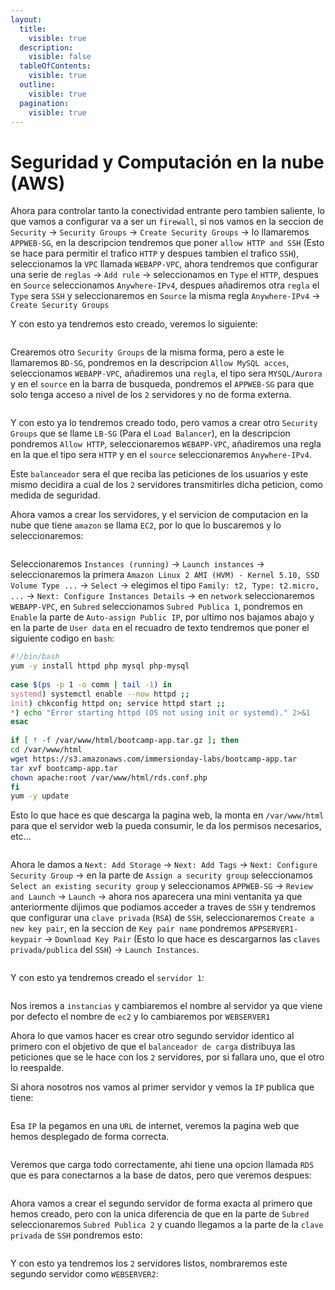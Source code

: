 ```yaml
---
layout:
  title:
    visible: true
  description:
    visible: false
  tableOfContents:
    visible: true
  outline:
    visible: true
  pagination:
    visible: true
---
```


# Seguridad y Computación en la nube (AWS)

Ahora para controlar tanto la conectividad entrante pero tambien saliente, lo que vamos a configurar va a ser un `firewall`, si nos vamos en la seccion de `Security` -> `Security Groups` -> `Create Security Groups` -> lo llamaremos `APPWEB-SG`, en la descripcion tendremos que poner `allow HTTP and SSH` (Esto se hace para permitir el trafico `HTTP` y despues tambien el trafico `SSH`), seleccionamos la `VPC` llamada `WEBAPP-VPC`, ahora tendremos que configurar una serie de `reglas` -> `Add rule` -> seleccionamos en `Type` el `HTTP`, despues en `Source` seleccionamos `Anywhere-IPv4`, despues añadiremos otra `regla` el `Type` sera `SSH` y seleccionaremos en `Source` la misma regla `Anywhere-IPv4` -> `Create Security Groups`

Y con esto ya tendremos esto creado, veremos lo siguiente:

<figure><img src="../../.gitbook/assets/image (46).png" alt=""><figcaption></figcaption></figure>

Crearemos otro `Security Groups` de la misma forma, pero a este le llamaremos `BD-SG`, pondremos en la descripcion `Allow MySQL acces`, seleccionamos `WEBAPP-VPC`, añadiremos una `regla`, el tipo sera `MYSQL/Aurora` y en el `source` en la barra de busqueda, pondremos el `APPWEB-SG` para que solo tenga acceso a nivel de los `2` servidores y no de forma externa.

<figure><img src="../../.gitbook/assets/image (47).png" alt=""><figcaption></figcaption></figure>

Y con esto ya lo tendremos creado todo, pero vamos a crear otro `Security Groups` que se llame `LB-SG` (Para el `Load Balancer`), en la descripcion pondremos `Allow HTTP`, seleccionaremos `WEBAPP-VPC`, añadiremos una regla en la que el tipo sera `HTTP` y en el `source` seleccionaremos `Anywhere-IPv4`.

Este `balanceador` sera el que reciba las peticiones de los usuarios y este mismo decidira a cual de los `2` servidores transmitirles dicha peticion, como medida de seguridad.

Ahora vamos a crear los servidores, y el servicion de computacion en la nube que tiene `amazon` se llama `EC2`, por lo que lo buscaremos y lo seleccionaremos:

<figure><img src="../../.gitbook/assets/image (48).png" alt=""><figcaption></figcaption></figure>

Seleccionaremos `Instances (running)` -> `Launch instances` -> seleccionaremos la primera `Amazon Linux 2 AMI (HVM) - Kernel 5.10, SSD Volume Type ...` -> `Select` -> elegimos el tipo `Family: t2, Type: t2.micro, ...` -> `Next: Configure Instances Details` -> en `network` seleccionaremos `WEBAPP-VPC`, en `Subred` seleccionamos `Subred Publica 1`, pondremos en `Enable` la parte de `Auto-assign Public IP`, por ultimo nos bajamos abajo y en la parte de `User data` en el recuadro de texto tendremos que poner el siguiente codigo en `bash`:

```bash
#!/bin/bash  
yum -y install httpd php mysql php-mysql  
  
case $(ps -p 1 -o comm | tail -1) in  
systemd) systemctl enable --now httpd ;;  
init) chkconfig httpd on; service httpd start ;;  
*) echo "Error starting httpd (OS not using init or systemd)." 2>&1  
esac  
  
if [ ! -f /var/www/html/bootcamp-app.tar.gz ]; then  
cd /var/www/html  
wget https://s3.amazonaws.com/immersionday-labs/bootcamp-app.tar  
tar xvf bootcamp-app.tar  
chown apache:root /var/www/html/rds.conf.php  
fi  
yum -y update
```

Esto lo que hace es que descarga la pagina web, la monta en `/var/www/html` para que el servidor web la pueda consumir, le da los permisos necesarios, etc...

<figure><img src="../../.gitbook/assets/image (49).png" alt=""><figcaption></figcaption></figure>

Ahora le damos a `Next: Add Storage` -> `Next: Add Tags` -> `Next: Configure Security Group` -> en la parte de `Assign a security group` seleccionamos `Select an existing security group` y seleccionamos `APPWEB-SG` -> `Review and Launch` -> `Launch` -> ahora nos aparecera una mini ventanita ya que anteriormente dijimos que podiamos acceder a traves de `SSH` y tendremos que configurar una `clave privada` (`RSA`) de `SSH`, seleccionaremos `Create a new key pair`, en la seccion de `Key pair name` pondremos `APPSERVER1-keypair` -> `Download Key Pair` (Esto lo que hace es descargarnos las `claves privada/publica` del `SSH`) -> `Launch Instances`.

<figure><img src="../../.gitbook/assets/image (50).png" alt=""><figcaption></figcaption></figure>

Y con esto ya tendremos creado el `servidor 1`:

<figure><img src="../../.gitbook/assets/image (51).png" alt=""><figcaption></figcaption></figure>

Nos iremos a `instancias` y cambiaremos el nombre al servidor ya que viene por defecto el nombre de `ec2` y lo cambiaremos por `WEBSERVER1`

Ahora lo que vamos hacer es crear otro segundo servidor identico al primero con el objetivo de que el `balanceador de carga` distribuya las peticiones que se le hace con los `2` servidores, por si fallara uno, que el otro lo reespalde.

Si ahora nosotros nos vamos al primer servidor y vemos la `IP` publica que tiene:

<figure><img src="../../.gitbook/assets/image (52).png" alt=""><figcaption></figcaption></figure>

Esa `IP` la pegamos en una `URL` de internet, veremos la pagina web que hemos desplegado de forma correcta.

<figure><img src="../../.gitbook/assets/image (53).png" alt=""><figcaption></figcaption></figure>

Veremos que carga todo correctamente, ahi tiene una opcion llamada `RDS` que es para conectarnos a la base de datos, pero que veremos despues:

<figure><img src="../../.gitbook/assets/image (54).png" alt=""><figcaption></figcaption></figure>

Ahora vamos a crear el segundo servidor de forma exacta al primero que hemos creado, pero con la unica diferencia de que en la parte de `Subred` seleccionaremos `Subred Publica 2` y cuando llegamos a la parte de la `clave privada` de `SSH` pondremos esto:

<figure><img src="../../.gitbook/assets/image (55).png" alt=""><figcaption></figcaption></figure>

Y con esto ya tendremos los `2` servidores listos, nombraremos este segundo servidor como `WEBSERVER2`:

<figure><img src="../../.gitbook/assets/image (56).png" alt=""><figcaption></figcaption></figure>
